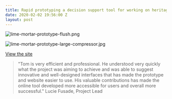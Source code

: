 ```yaml
---
title: Rapid prototyping a decision support tool for working on heritage buildings
date: 2020-02-02 19:56:00 Z
layout: post
---
```


![lime-mortar-prototype-flush.png](/uploads/lime-mortar-prototype-flush.png)

![lime-mortar-prototype-large-compressor.jpg](/uploads/lime-mortar-prototype-large-compressor.jpg)

[View the site](https://uselimemortar.com/)

> "Tom is very efficient and professional. He understood very quickly what the project was aiming to achieve and was able to suggest innovative and well-designed interfaces that has made the prototype and website easier to use. His valuable contributions has made the online tool developed more accessible for users and overall more successful."
Lucie Fusade, Project Lead